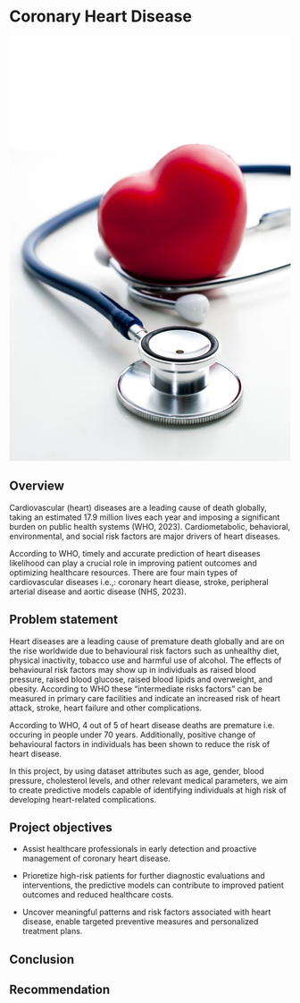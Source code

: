 # Coronary Heart Disease

![image](readmeimage.jpeg)

## Overview 

Cardiovascular (heart) diseases are a leading cause of death globally, taking an estimated 17.9 million lives each year and imposing a significant burden on public health systems (WHO, 2023). Cardiometabolic, behavioral, environmental, and social risk factors are major drivers of heart diseases.

According to WHO, timely and accurate prediction of heart diseases likelihood can play a crucial role in improving patient outcomes and optimizing healthcare resources. There are four main types of cardiovascular diseases i.e.,: coronary heart diease, stroke, peripheral arterial disease and aortic disease (NHS, 2023).

## Problem statement

Heart diseases are a leading cause of premature death globally and are on the rise worldwide due to behavioural risk factors such as unhealthy diet, physical inactivity, tobacco use and harmful use of alcohol. The effects of behavioural risk factors may show up in individuals as raised blood pressure, raised blood glucose, raised blood lipids and overweight, and obesity. According to WHO these “intermediate risks factors” can be measured in primary care facilities and indicate an increased risk of heart attack, stroke, heart failure and other complications.

According to WHO, 4 out of 5 of heart disease deaths are premature i.e. occuring in people under 70 years. Additionally, positive change of behavioural factors in individuals has been shown to reduce the risk of heart disease.

In this project, by using dataset attributes such as age, gender, blood pressure, cholesterol levels, and other relevant medical parameters, we aim to create predictive models capable of identifying individuals at high risk of developing heart-related complications.

## Project objectives

* Assist healthcare professionals in early detection and proactive management of coronary heart disease.

* Prioretize high-risk patients for further diagnostic evaluations and interventions, the predictive models can contribute to improved patient outcomes and reduced healthcare costs.

* Uncover meaningful patterns and risk factors associated with heart disease, enable targeted preventive measures and personalized treatment plans.


## Conclusion 

## Recommendation
